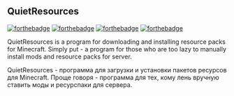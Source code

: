 ## QuietResources

[![forthebadge](https://forthebadge.com/images/badges/ctrl-c-ctrl-v.svg)](https://forthebadge.com) [![forthebadge](https://forthebadge.com/images/badges/made-with-crayons.svg)](https://forthebadge.com) [![forthebadge](https://forthebadge.com/images/badges/powered-by-black-magic.svg)](https://forthebadge.com) [![forthebadge](https://forthebadge.com/images/badges/you-didnt-ask-for-this.svg)](https://forthebadge.com)

QuietResources is a program for downloading and installing resource packs for Minecraft.
Simply put - a program for those who are too lazy to manually install mods and resource packs for
server.

QuietResources - программа для загрузки и установки пакетов ресурсов для Minecraft.
Проще говоря - программа для тех, кому лень вручную ставить моды и ресурспаки для
сервера.
